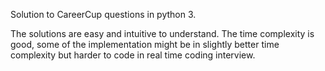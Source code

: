 Solution to CareerCup questions in python 3.

The solutions are easy and intuitive to understand.
The time complexity is good, some of the implementation might be in slightly better time complexity but harder to
code in real time coding interview.

